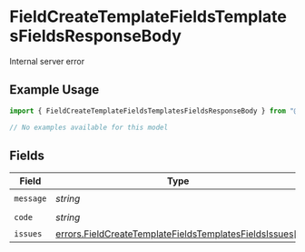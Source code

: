 # FieldCreateTemplateFieldsTemplatesFieldsResponseBody

Internal server error

## Example Usage

```typescript
import { FieldCreateTemplateFieldsTemplatesFieldsResponseBody } from "@documenso/sdk-typescript/models/errors";

// No examples available for this model
```

## Fields

| Field                                                                                                                            | Type                                                                                                                             | Required                                                                                                                         | Description                                                                                                                      |
| -------------------------------------------------------------------------------------------------------------------------------- | -------------------------------------------------------------------------------------------------------------------------------- | -------------------------------------------------------------------------------------------------------------------------------- | -------------------------------------------------------------------------------------------------------------------------------- |
| `message`                                                                                                                        | *string*                                                                                                                         | :heavy_check_mark:                                                                                                               | N/A                                                                                                                              |
| `code`                                                                                                                           | *string*                                                                                                                         | :heavy_check_mark:                                                                                                               | N/A                                                                                                                              |
| `issues`                                                                                                                         | [errors.FieldCreateTemplateFieldsTemplatesFieldsIssues](../../models/errors/fieldcreatetemplatefieldstemplatesfieldsissues.md)[] | :heavy_minus_sign:                                                                                                               | N/A                                                                                                                              |